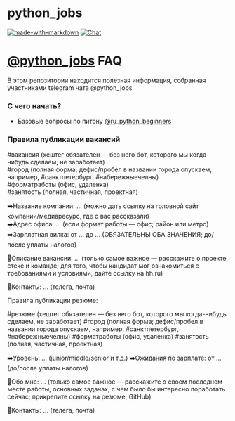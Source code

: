 # python_jobs


[![made-with-markdown](https://img.shields.io/badge/Made%20with-Markdown-1f425f.svg)](https://daringfireball.net/projects/markdown/)
[![Chat](https://img.shields.io/badge/chat-t.me%2Fpython__jobs-blue.svg)](https://t.me/python_jobs)


# [@python_jobs](https://t.me/python_jobs) FAQ #

В этом репозитории находится полезная информация, собранная участниками telegram чата @python_jobs

### С чего начать? ###

* Базовые вопросы по питону [@ru_python_beginners](https://t.me/ru_python_beginners)



### Правила публикации вакансий ###

#вакансия (хештег обязателен — без него бот, которого мы когда-нибудь сделаем, не заработает)  
#город (полная форма; дефис/пробел в названии города опускаем, например, #санктпетербург, #набережныечелны)  
#форматработы (офис, удаленка)  
#занятость (полная, частичная, проектная)

➡️Название компании: ... (можно дать ссылку на головной сайт компании/медиаресурс, где о вас рассказали)  
➡️Адрес офиса: ... (если формат работы — офис; район или метро)  
➡️Зарплатная вилка: от ... до ... (ОБЯЗАТЕЛЬНЫ ОБА ЗНАЧЕНИЯ; до/после уплаты налогов)  

🔹Описание вакансии: ... (только самое важное — расскажите о проекте, стеке и команде; для того, чтобы кандидат мог ознакомиться с требованиями и условиями, дайте ссылку на hh.ru)

📌Контакты: ... (телега, почта)


Правила публикации резюме:

#резюме (хештег обязателен — без него бот, которого мы когда-нибудь сделаем, не заработает)
#город (полная форма; дефис/пробел в названии города опускаем, например, #санктпетербург, #набережныечелны)
#форматработы (офис, удаленка)
#занятость (полная, частичная, проектная)

➡️Уровень: ... (junior/middle/senior и т.д.)
➡️Ожидания по зарплате: от ... (до/после уплаты налогов)

🔹Обо мне: ... (только самое важное — расскажите о своем последнем месте работы, основных задачах, с чем было бы интересно поработать сейчас; прикрепите ссылку на резюме, GitHub)

📌Контакты: ... (телега, почта)
